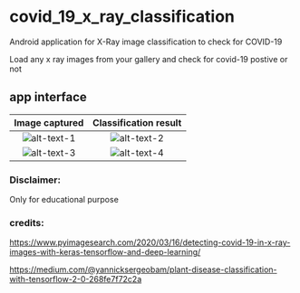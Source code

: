 # covid_19_x_ray_classification

Android application for X-Ray image classification to check for COVID-19

Load any x ray images from your gallery and check for covid-19 postive or not

## app interface

Image captured              |  Classification result
:--------------------------:|:-------------------------:
![alt-text-1](https://i.imgur.com/VZ71oWM.png)  |   ![alt-text-2](https://i.imgur.com/s9YGWBo.png)
![alt-text-3](https://i.imgur.com/VZ71oWM.png)  |   ![alt-text-4](https://i.imgur.com/mMDScvY.png)


### Disclaimer:

Only for educational purpose

### credits: 

https://www.pyimagesearch.com/2020/03/16/detecting-covid-19-in-x-ray-images-with-keras-tensorflow-and-deep-learning/

https://medium.com/@yannicksergeobam/plant-disease-classification-with-tensorflow-2-0-268fe7f72c2a

